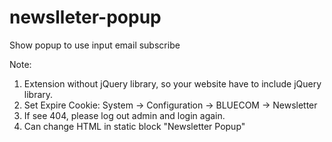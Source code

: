 newslleter-popup
=======
Show popup to use input email subscribe

 Note:
  1. Extension without jQuery library, so your website have to include jQuery library.
  2. Set Expire Cookie: System -> Configuration -> BLUECOM -> Newsletter 
  3. If see 404, please log out admin and login again.
  4. Can change HTML in static block "Newsletter Popup"
